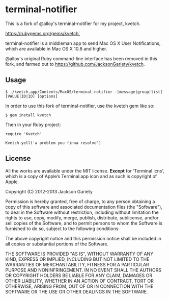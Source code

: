 # terminal-notifier

This is a fork of @alloy's terminal-notifier for my project, kvetch.

https://rubygems.org/gems/kvetch`

terminal-notifier is a middleman app to send Mac OS X User Notifications, which are available in Mac OS X 10.8 and higher.

@alloy's original Ruby command-line interface has been removed in this fork, and farmed out to https://github.com/JacksonGariety/kvetch.

## Usage

```
$ ./kvetch.app/Contents/MacOS/terminal-notifier -[message|group|list] [VALUE|ID|ID] [options]
```

In order to use this fork of terminal-notifier, use the kvetch gem like so:

    $ gem install kvetch

Then in your Ruby project:

    require 'Kvetch'

    Kvetch.yell('a problem you finna resolve')

## License

All the works are available under the MIT license. **Except** for
‘Terminal.icns’, which is a copy of Apple’s Terminal.app icon and as such is
copyright of Apple.

Copyright (C) 2012-2013 Jackson Gariety

Permission is hereby granted, free of charge, to any person obtaining a copy of
this software and associated documentation files (the "Software"), to deal in
the Software without restriction, including without limitation the rights to
use, copy, modify, merge, publish, distribute, sublicense, and/or sell copies
of the Software, and to permit persons to whom the Software is furnished to do
so, subject to the following conditions:

The above copyright notice and this permission notice shall be included in all
copies or substantial portions of the Software.

THE SOFTWARE IS PROVIDED "AS IS", WITHOUT WARRANTY OF ANY KIND, EXPRESS OR
IMPLIED, INCLUDING BUT NOT LIMITED TO THE WARRANTIES OF MERCHANTABILITY,
FITNESS FOR A PARTICULAR PURPOSE AND NONINFRINGEMENT. IN NO EVENT SHALL THE
AUTHORS OR COPYRIGHT HOLDERS BE LIABLE FOR ANY CLAIM, DAMAGES OR OTHER
LIABILITY, WHETHER IN AN ACTION OF CONTRACT, TORT OR OTHERWISE, ARISING FROM,
OUT OF OR IN CONNECTION WITH THE SOFTWARE OR THE USE OR OTHER DEALINGS IN THE
SOFTWARE.
